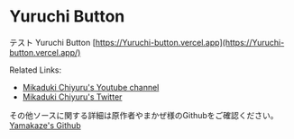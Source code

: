 # Yuruchi Button
テスト
Yuruchi Button [https://Yuruchi-button.vercel.app](https://Yuruchi-button.vercel.app/)

Related Links:
* [Mikaduki Chiyuru's Youtube channel](https://www.youtube.com/@Chiyuru_Mikazuki)
* [Mikaduki Chiyuru's Twitter](https://twitter.com/Chiyuru_nyaaaa)

その他ソースに関する詳細は原作者やまかぜ様のGithubをご確認ください。
[Yamakaze's Github](https://github.com/Ymkznn/Nuino-button)